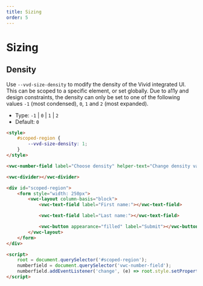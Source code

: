 ```yaml
---
title: Sizing
order: 5
---
```


# Sizing

## Density

Use `--vvd-size-density` to modify the density of the Vivid integrated UI. This can be scoped to a specific element, or set globally.
Due to a11y and design constraints, the density can only be set to one of the following values `-1` (most condensed), `0`, `1` and `2` (most expanded).

- Type: `-1` | `0` | `1` | `2`
- Default: `0`

```html preview blocks
<style>
	#scoped-region {
		--vvd-size-density: 1;
	}
</style>

<vwc-number-field label="Choose density" helper-text="Change density value" min="-1" max="2" value="1" style="justify-self: flex-start; width: 105px;"></vwc-number-field>

<vwc-divider></vwc-divider>

<div id="scoped-region">
	<form style="width: 250px">
		<vwc-layout column-basis="block">
			<vwc-text-field label="First name:"></vwc-text-field>

			<vwc-text-field label="Last name:"></vwc-text-field>

			<vwc-button appearance="filled" label="Submit"></vwc-button>
		</vwc-layout>
	</form>
</div>

<script>
	root = document.querySelector('#scoped-region');
	numberfield = document.querySelector('vwc-number-field');
	numberfield.addEventListener('change', (e) => root.style.setProperty('--vvd-size-density', e.target.value));
</script>
```
